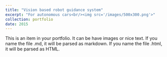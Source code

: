 ```yaml
---
title: "Vision based robot guidance system"
excerpt: "For autonomous cars<br/><img src='/images/500x300.png'>"
collection: portfolio
date: 2015
---
```


This is an item in your portfolio. It can be have images or nice text. If you name the file .md, it will be parsed as markdown. If you name the file .html, it will be parsed as HTML. 
